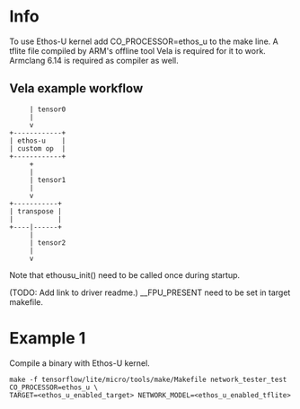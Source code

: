 <!-- mdformat off(b/169948621#comment2) -->

# Info

To use Ethos-U kernel add CO_PROCESSOR=ethos_u to the make line. A tflite file
compiled by ARM's offline tool Vela is required for it to work. Armclang 6.14 is
required as compiler as well.

## Vela example workflow

```
     | tensor0
     |
     v
+------------+
| ethos-u    |
| custom op  |
+------------+
     +
     |
     | tensor1
     |
     v
+-----------+
| transpose |
|           |
+----|------+
     |
     | tensor2
     |
     v
```

Note that ethousu_init() need to be called once during startup.

(TODO: Add link to driver readme.) __FPU_PRESENT need to be set in target
makefile.

# Example 1

Compile a binary with Ethos-U kernel.

```
make -f tensorflow/lite/micro/tools/make/Makefile network_tester_test CO_PROCESSOR=ethos_u \
TARGET=<ethos_u_enabled_target> NETWORK_MODEL=<ethos_u_enabled_tflite>
```
